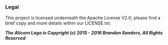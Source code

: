 ### Legal ###
This project is licensed underneath the Apache License V2.0; please find a brief copy and more details within our LICENSE.txt.

***The Alicorn Logo is Copyright (c) 2015 - 2016 Brandon Sanders, All Rights Reserved***